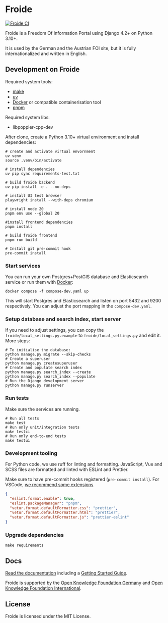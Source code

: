 # Froide

[![Froide CI](https://github.com/okfde/froide/workflows/Froide%20CI/badge.svg)](https://github.com/okfde/froide/actions?query=workflow%3A%22Froide+CI%22)

Froide is a Freedom Of Information Portal using Django 4.2+ on Python 3.10+.

It is used by the German and the Austrian FOI site, but it is fully
internationalized and written in English.

## Development on Froide

Required system tools:
- [make](https://www.gnu.org/software/make/)
- [uv](https://docs.astral.sh/uv/)
- [Docker](https://www.docker.com/) or compatible containerisation tool
- [pnpm](https://pnpm.io/)

Required system libs:
- libpoppler-cpp-dev

After clone, create a Python 3.10+ virtual environment and install dependencies:

```
# create and activate virtual envornment
uv venv
source .venv/bin/activate

# install dependencies
uv pip sync requirements-test.txt

# build froide backend
uv pip install -e . --no-deps

# install UI test browser
playwright install --with-deps chromium

# install node 20
pnpm env use --global 20

#install frontend dependencies
pnpm install

# build froide frontend
pnpm run build

# Install git pre-commit hook
pre-commit install
```

### Start services

You can run your own Postgres+PostGIS database and Elasticsearch service or run them with [Docker](https://docker.com):

```
docker compose -f compose-dev.yaml up
```

This will start Postgres and Elasticsearch and listen on port 5432 and 9200 respectively. You can adjust the port mapping in the `compose-dev.yaml`.

### Setup database and search index, start server

If you need to adjust settings, you can copy the `froide/local_settings.py.example` to `froide/local_settings.py` and edit it. More steps:

```
# To initialise the database:
python manage.py migrate --skip-checks
# Create a superuser
python manage.py createsuperuser
# Create and populate search index
python manage.py search_index --create
python manage.py search_index --populate
# Run the Django development server
python manage.py runserver
```

### Run tests

Make sure the services are running.

```
# Run all tests
make test
# Run only unit/integration tests
make testci
# Run only end-to-end tests
make testui
```

### Development tooling

For Python code, we use ruff for linting and formatting. JavaScript, Vue and SCSS files are formatted and linted with ESLint and Prettier.

Make sure to have pre-commit hooks registered (`pre-commit install`). For VSCode, [we recommend some extensions](./.vscode/extensions.json)

```json
{
  "eslint.format.enable": true,
  "eslint.packageManager": "pnpm",
  "vetur.format.defaultFormatter.css": "prettier",
  "vetur.format.defaultFormatter.html": "prettier",
  "vetur.format.defaultFormatter.js": "prettier-eslint"
}
```

### Upgrade dependencies

```
make requirements
```

## Docs

[Read the documentation](http://froide.readthedocs.org/en/latest/) including a [Getting Started Guide](http://froide.readthedocs.org/en/latest/gettingstarted/).

Froide is supported by the [Open Knowledge Foundation Germany](http://www.okfn.de/) and [Open Knowledge Foundation International](http://okfn.org/).

## License

Froide is licensed under the MIT License.
